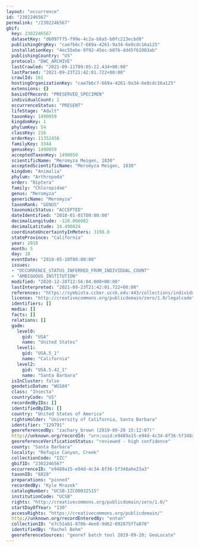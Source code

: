 ```yaml
---
layout: "occurrence"
id: "2302246567"
permalink: "/2302246567"
gbif:
  key: 2302246567
  datasetKey: "d6097f75-f99e-4c2a-b8a5-b0fc213ecbd0"
  publishingOrgKey: "cae7b6c7-669a-4261-9a34-6e8cdc16a125"
  installationKey: "4ec55ebe-9f92-45ec-b076-dd45f61003ab"
  publishingCountry: "US"
  protocol: "DWC_ARCHIVE"
  lastCrawled: "2021-09-11T09:05:22.434+00:00"
  lastParsed: "2021-09-23T21:42:01.722+00:00"
  crawlId: 161
  hostingOrganizationKey: "cae7b6c7-669a-4261-9a34-6e8cdc16a125"
  extensions: {}
  basisOfRecord: "PRESERVED_SPECIMEN"
  individualCount: 1
  occurrenceStatus: "PRESENT"
  lifeStage: "Adult"
  taxonKey: 1490059
  kingdomKey: 1
  phylumKey: 54
  classKey: 216
  orderKey: 11352458
  familyKey: 3344
  genusKey: 1490059
  acceptedTaxonKey: 1490059
  scientificName: "Meromyza Meigen, 1830"
  acceptedScientificName: "Meromyza Meigen, 1830"
  kingdom: "Animalia"
  phylum: "Arthropoda"
  order: "Diptera"
  family: "Chloropidae"
  genus: "Meromyza"
  genericName: "Meromyza"
  taxonRank: "GENUS"
  taxonomicStatus: "ACCEPTED"
  dateIdentified: "2018-01-01T00:00:00"
  decimalLongitude: -120.066082
  decimalLatitude: 34.490824
  coordinateUncertaintyInMeters: 3198.0
  stateProvince: "California"
  year: 2018
  month: 5
  day: 10
  eventDate: "2018-05-10T00:00:00"
  issues:
  - "OCCURRENCE_STATUS_INFERRED_FROM_INDIVIDUAL_COUNT"
  - "AMBIGUOUS_INSTITUTION"
  modified: "2020-12-28T12:56:04.000+00:00"
  lastInterpreted: "2021-09-23T21:42:01.722+00:00"
  references: "https://symbiota.ccber.ucsb.edu:443/collections/individual/index.php?occid=129791"
  license: "http://creativecommons.org/publicdomain/zero/1.0/legalcode"
  identifiers: []
  media: []
  facts: []
  relations: []
  gadm:
    level0:
      gid: "USA"
      name: "United States"
    level1:
      gid: "USA.5_1"
      name: "California"
    level2:
      gid: "USA.5.42_1"
      name: "Santa Barbara"
  isInCluster: false
  geodeticDatum: "WGS84"
  class: "Insecta"
  countryCode: "US"
  recordedByIDs: []
  identifiedByIDs: []
  country: "United States of America"
  rightsHolder: "University of California, Santa Barbara"
  identifier: "129791"
  georeferencedBy: "zachary_brown (2019-09-20 15:12:07)"
  http://unknown.org/recordId: "urn:uuid:e9489a15-e94d-4c34-8f36-5f348a6e23a3"
  georeferenceVerificationStatus: "reviewed - high confidence"
  county: "Santa Barbara"
  locality: "Refugio Canyon, Creek"
  collectionCode: "IZC"
  gbifID: "2302246567"
  occurrenceID: "e9489a15-e94d-4c34-8f36-5f348a6e23a3"
  taxonID: "6828"
  preparations: "pinned"
  recordedBy: "Kyle Mrazek"
  catalogNumber: "UCSB-IZC00032515"
  institutionCode: "UCSB"
  rights: "http://creativecommons.org/publicdomain/zero/1.0/"
  startDayOfYear: "130"
  accessRights: "https://creativecommons.org/publicdomain/"
  http://unknown.org/recordEnteredBy: "entan"
  collectionID: "e7c51ab1-870b-4ee8-9d62-092875ffa870"
  identifiedBy: "Rachel Behm"
  georeferenceSources: "georef batch tool 2019-09-20; GeoLocate"
---
```

